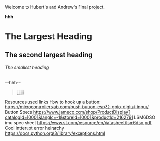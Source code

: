 Welcome to Hubert's and Andrew's Final project.

**hhh**

# The Largest Heading
## The second largest heading
###### The smallest heading
--hhh--
>jjjjjj


Resources used links
How to hook up a button:
https://microcontrollerslab.com/push-button-esp32-gpio-digital-input/
Button Specs
https://www.jameco.com/shop/ProductDisplay?catalogId=10001&langId=-1&storeId=10001&productId=2162791
LSM6DSO imu spec sheet
https://www.st.com/resource/en/datasheet/lsm6dso.pdf
Cool intterupt error heirarchy
https://docs.python.org/3/library/exceptions.html







